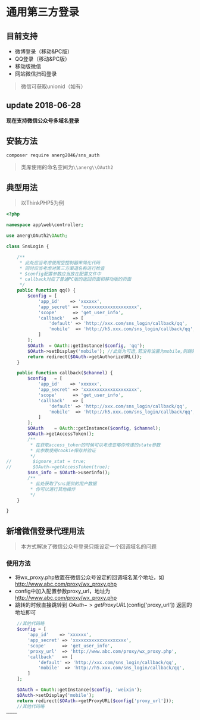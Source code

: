 # 通用第三方登录

## 目前支持
- 微博登录（移动&PC版）
- QQ登录（移动&PC版）
- 移动版微信
- 网站微信扫码登录

>微信可获取unionid（如有）

## update 2018-06-28
**现在支持微信公众号多域名登录**

## 安装方法
```
composer require anerg2046/sns_auth
```

>类库使用的命名空间为`\\anerg\\OAuth2`

## 典型用法
>以ThinkPHP5为例

```php
<?php

namespace app\web\controller;

use anerg\OAuth2\OAuth;

class SnsLogin {

    /**
     * 此处应当考虑使用空控制器来简化代码
     * 同时应当考虑对第三方渠道名称进行检查
     * $config配置参数应当放在配置文件中
     * callback对应了普通PC版的返回页面和移动版的页面
     */
    public function qq() {
        $config = [
            'app_id'    => 'xxxxxx',
            'app_secret' => 'xxxxxxxxxxxxxxxxxxxx',
            'scope'      => 'get_user_info',
            'callback'   => [
                'default' => 'http://xxx.com/sns_login/callback/qq',
                'mobile'  => 'http://h5.xxx.com/sns_login/callback/qq',
            ]
        ];
        $OAuth  = OAuth::getInstance($config, 'qq');
        $OAuth->setDisplay('mobile'); //此处为可选,若没有设置为mobile,则跳转的授权页面可能不适合手机浏览器访问
        return redirect($OAuth->getAuthorizeURL());
    }

    public function callback($channel) {
        $config   = [
            'app_id'    => 'xxxxxx',
            'app_secret' => 'xxxxxxxxxxxxxxxxxxxx',
            'scope'      => 'get_user_info',
            'callback'   => [
                'default' => 'http://xxx.com/sns_login/callback/qq',
                'mobile'  => 'http://h5.xxx.com/sns_login/callback/qq',
            ]
        ];
        $OAuth    = OAuth::getInstance($config, $channel);
        $OAuth->getAccessToken();
        /**
         * 在获取access_token的时候可以考虑忽略你传递的state参数
         * 此参数使用cookie保存并验证
         */
//        $ignore_stat = true;
//        $OAuth->getAccessToken(true);
        $sns_info = $OAuth->userinfo();
        /**
         * 此处获取了sns提供的用户数据
         * 你可以进行其他操作
         */
    }

}
```

## 新增微信登录代理用法

>本方式解决了微信公众号登录只能设定一个回调域名的问题

### 使用方法

* 将wx_proxy.php放置在微信公众号设定的回调域名某个地址，如 http://www.abc.com/proxy/wx_proxy.php
* config中加入配置参数proxy_url，地址为 http://www.abc.com/proxy/wx_proxy.php
* 跳转的时候直接跳转到 $OAuth->getProxyURL($config['proxy_url']) 返回的地址即可

```php
    //其他代码略
    $config = [
        'app_id'    => 'xxxxxx',
        'app_secret' => 'xxxxxxxxxxxxxxxxxxxx',
        'scope'      => 'get_user_info',
        'proxy_url'  => 'http://www.abc.com/proxy/wx_proxy.php',
        'callback'   => [
            'default' => 'http://xxx.com/sns_login/callback/qq',
            'mobile'  => 'http://h5.xxx.com/sns_login/callback/qq',
        ]
    ];

    $OAuth = OAuth::getInstance($config, 'weixin');
    $OAuth->setDisplay('mobile');
    return redirect($OAuth->getProxyURL($config['proxy_url']));
    //其他代码略
…………
```
